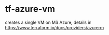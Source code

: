 # tf-azure-vm
creates a single VM on MS Azure,
details in https://www.terraform.io/docs/providers/azurerm
